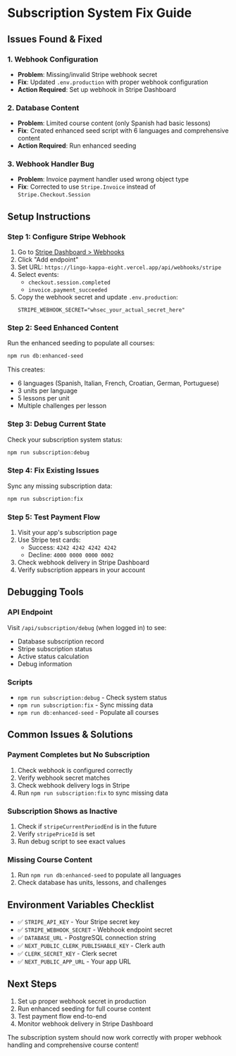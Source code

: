 # Subscription System Fix Guide

## Issues Found & Fixed

### 1. Webhook Configuration
- **Problem**: Missing/invalid Stripe webhook secret
- **Fix**: Updated `.env.production` with proper webhook configuration
- **Action Required**: Set up webhook in Stripe Dashboard

### 2. Database Content
- **Problem**: Limited course content (only Spanish had basic lessons)
- **Fix**: Created enhanced seed script with 6 languages and comprehensive content
- **Action Required**: Run enhanced seeding

### 3. Webhook Handler Bug
- **Problem**: Invoice payment handler used wrong object type
- **Fix**: Corrected to use `Stripe.Invoice` instead of `Stripe.Checkout.Session`

## Setup Instructions

### Step 1: Configure Stripe Webhook
1. Go to [Stripe Dashboard > Webhooks](https://dashboard.stripe.com/webhooks)
2. Click "Add endpoint"
3. Set URL: `https://lingo-kappa-eight.vercel.app/api/webhooks/stripe`
4. Select events:
   - `checkout.session.completed`
   - `invoice.payment_succeeded`
5. Copy the webhook secret and update `.env.production`:
   ```
   STRIPE_WEBHOOK_SECRET="whsec_your_actual_secret_here"
   ```

### Step 2: Seed Enhanced Content
Run the enhanced seeding to populate all courses:
```bash
npm run db:enhanced-seed
```

This creates:
- 6 languages (Spanish, Italian, French, Croatian, German, Portuguese)
- 3 units per language
- 5 lessons per unit
- Multiple challenges per lesson

### Step 3: Debug Current State
Check your subscription system status:
```bash
npm run subscription:debug
```

### Step 4: Fix Existing Issues
Sync any missing subscription data:
```bash
npm run subscription:fix
```

### Step 5: Test Payment Flow
1. Visit your app's subscription page
2. Use Stripe test cards:
   - Success: `4242 4242 4242 4242`
   - Decline: `4000 0000 0000 0002`
3. Check webhook delivery in Stripe Dashboard
4. Verify subscription appears in your account

## Debugging Tools

### API Endpoint
Visit `/api/subscription/debug` (when logged in) to see:
- Database subscription record
- Stripe subscription status
- Active status calculation
- Debug information

### Scripts
- `npm run subscription:debug` - Check system status
- `npm run subscription:fix` - Sync missing data
- `npm run db:enhanced-seed` - Populate all courses

## Common Issues & Solutions

### Payment Completes but No Subscription
1. Check webhook is configured correctly
2. Verify webhook secret matches
3. Check webhook delivery logs in Stripe
4. Run `npm run subscription:fix` to sync missing data

### Subscription Shows as Inactive
1. Check if `stripeCurrentPeriodEnd` is in the future
2. Verify `stripePriceId` is set
3. Run debug script to see exact values

### Missing Course Content
1. Run `npm run db:enhanced-seed` to populate all languages
2. Check database has units, lessons, and challenges

## Environment Variables Checklist
- ✅ `STRIPE_API_KEY` - Your Stripe secret key
- ✅ `STRIPE_WEBHOOK_SECRET` - Webhook endpoint secret
- ✅ `DATABASE_URL` - PostgreSQL connection string
- ✅ `NEXT_PUBLIC_CLERK_PUBLISHABLE_KEY` - Clerk auth
- ✅ `CLERK_SECRET_KEY` - Clerk secret
- ✅ `NEXT_PUBLIC_APP_URL` - Your app URL

## Next Steps
1. Set up proper webhook secret in production
2. Run enhanced seeding for full course content
3. Test payment flow end-to-end
4. Monitor webhook delivery in Stripe Dashboard

The subscription system should now work correctly with proper webhook handling and comprehensive course content!